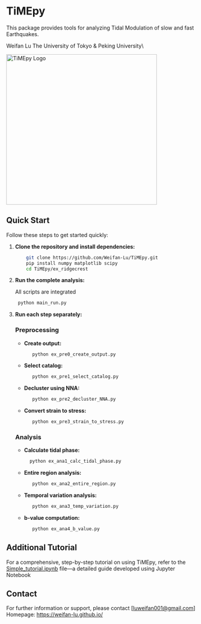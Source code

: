 # TiMEpy

This package provides tools for analyzing Tidal Modulation of slow and fast Earthquakes.

Weifan Lu
The University of Tokyo & Peking University\


<img src="https://raw.githubusercontent.com/Weifan-Lu/TiMEpy/main/Logo.png" alt="TiMEpy Logo" width="400"/>


## Quick Start

Follow these steps to get started quickly:

1. **Clone the repository and install dependencies:**

   ```bash
       git clone https://github.com/Weifan-Lu/TiMEpy.git
       pip install numpy matplotlib scipy
       cd TiMEpy/ex_ridgecrest

2. **Run the complete analysis:**
   
   All scripts are integrated
   ```bash
    python main_run.py

4. **Run each step separately:**
   ### Preprocessing
   - **Create output:**  
     ```bash
        python ex_pre0_create_output.py
     
   - **Select catalog:**  
     ```bash
        python ex_pre1_select_catalog.py
     
   - **Decluster using NNA:**  
     ```bash 
        python ex_pre2_decluster_NNA.py
     
   - **Convert strain to stress:**  
     ```bash 
        python ex_pre3_strain_to_stress.py
   ### Analysis
   - **Calculate tidal phase:**
      ```bash
        python ex_ana1_calc_tidal_phase.py
   - **Entire region analysis:**
      ```bash  
         python ex_ana2_entire_region.py
   - **Temporal variation analysis:**
      ```bash  
         python ex_ana3_temp_variation.py
   - **b-value computation:**
      ```bash  
         python ex_ana4_b_value.py

## Additional Tutorial

For a comprehensive, step-by-step tutorial on using TiMEpy, refer to the [Simple_tutorial.ipynb](https://github.com/Weifan-Lu/TiMEpy/blob/main/Simple_tutorial.ipynb)  file—a detailed guide developed using Jupyter Notebook


## Contact

For further information or support, please contact [luweifan001@gmail.com]
Homepage: https://weifan-lu.github.io/

